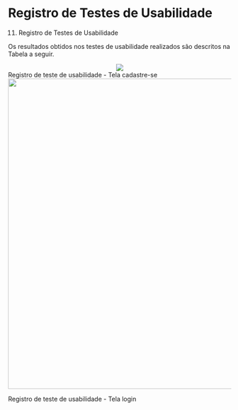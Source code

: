 # Registro de Testes de Usabilidade
11.  Registro de Testes de Usabilidade


Os resultados obtidos nos testes de usabilidade realizados são descritos na Tabela a seguir.

<div align="center">
<img src="[docs/img/WhatsApp Image 2023-05-10 at 22.18.40.jpg](https://github.com/ICEI-PUC-Minas-PMV-ADS/pmv-ads-2023-1-e2-proj-int-t5-grupo4/blob/main/docs/img/WhatsApp%20Image%202023-05-10%20at%2022.18.40.jpg)"/>
</div>
Registro de teste de usabilidade - Tela cadastre-se

<div align="center">
<img src="https://user-images.githubusercontent.com/83494301/231966157-f0bd4268-76b9-47a4-a0ad-0c0349376b46.png" width="700px" />
</div>

Registro de teste de usabilidade - Tela login

